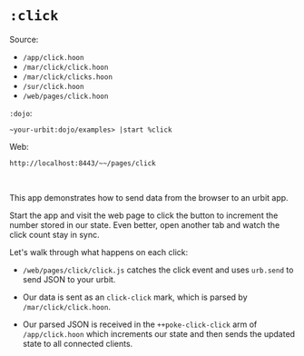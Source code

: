 # `:click`

Source:

-   `/app/click.hoon`
-   `/mar/click/click.hoon`
-   `/mar/click/clicks.hoon`
-   `/sur/click.hoon`
-   `/web/pages/click.hoon`

`:dojo`:

    ~your-urbit:dojo/examples> |start %click

Web:

    http://localhost:8443/~~/pages/click

<br />

This app demonstrates how to send data from the browser to an urbit app.

Start the app and visit the web page to click the button to increment the number
stored in our state. Even better, open another tab and watch the click count
stay in sync.

Let's walk through what happens on each click:

-   `/web/pages/click/click.js` catches the click event and uses `urb.send` to
    send JSON to your urbit.

-   Our data is sent as an `click-click` mark, which is parsed by
    `/mar/click/click.hoon`.

-   Our parsed JSON is received in the `++poke-click-click` arm of
    `/app/click.hoon` which increments our state and then sends the updated
    state to all connected clients.
